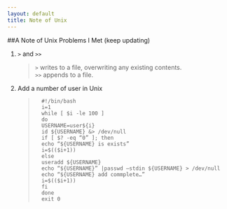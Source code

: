 ```yaml
---
layout: default
title: Note of Unix
---
```

##A Note of Unix Problems I Met (keep updating)	
1.	`>` and `>>`	
	> `>` writes to a file, overwriting any existing contents.	 
	> `>>` appends to a file.	
2.	Add a number of user in Unix 	
	>		#!/bin/bash		
	>		i=1 	
	>		while [ $i -le 100 ]	
	>		do 	
	>		USERNAME=user${i} 	
	>		id ${USERNAME} &> /dev/null 	
	>		if [ $? -eq “0” ]; then 	
	>		echo “${USERNAME} is exists” 	
	>		i=$(($i+1)) 	
	>		else 	
	>		useradd ${USERNAME} 	
	>		echo “${USERNAME}” |passwd –stdin ${USERNAME} > /dev/null 	
	>		echo “${USERNAME} add commplete…” 	
	>		i=$(($i+1)) 	
	>		fi 	
	>		done 	
	>		exit 0 		
